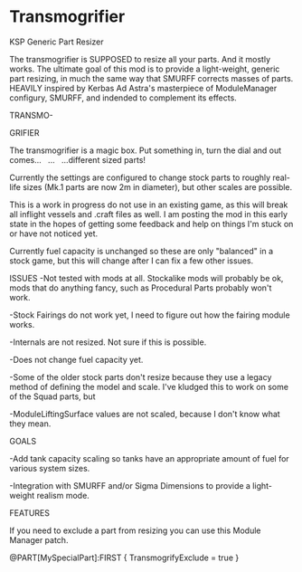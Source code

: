 # Transmogrifier
KSP Generic Part Resizer

The transmogrifier is SUPPOSED to resize all your parts. And it mostly works. The ultimate goal of this mod is to provide a light-weight, generic part resizing, in much the same way that SMURFF corrects masses of parts.
HEAVILY inspired by Kerbas Ad Astra's masterpiece of ModuleManager configury, SMURFF, and indended to complement its effects.

TRANSMO-

GRIFIER



The transmogrifier is a magic box. Put something in, turn the dial and out comes...   ...   ...different sized parts!  

Currently the settings are configured to change stock parts to roughly real-life sizes (Mk.1 parts are now 2m in diameter), but other scales are possible.

This is a work in progress do not use in an existing game, as this will break all inflight vessels and .craft files as well. I am posting the mod in this early state in the hopes of getting some feedback and help on things I'm stuck on or have not noticed yet.

Currently fuel capacity is unchanged so these are only "balanced" in a stock game, but this will change after I can fix a few other issues.

ISSUES
-Not tested with mods at all. Stockalike mods will probably be ok, mods that do anything fancy, such as Procedural Parts probably won't work.

-Stock Fairings do not work yet, I need to figure out how the fairing module works.

-Internals are not resized. Not sure if this is possible.

-Does not change fuel capacity yet.

-Some of the older stock parts don't resize because they use a legacy method of defining the model and scale. I've kludged this to work on some of the Squad parts, but 

-ModuleLiftingSurface values are not scaled, because I don't know what they mean.

GOALS

-Add tank capacity scaling so tanks have an appropriate amount of fuel for various system sizes.

-Integration with SMURFF and/or Sigma Dimensions to provide a light-weight realism mode.

FEATURES

If you need to exclude a part from resizing you can use this Module Manager patch.

@PART[MySpecialPart]:FIRST
{
	TransmogrifyExclude = true
}


